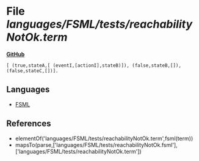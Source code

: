 # File _languages/FSML/tests/reachabilityNotOk.term_
**[GitHub](https://github.com/softlang/yas/blob/master/languages/FSML/tests/reachabilityNotOk.term)**
```
[ (true,stateA,[ (eventI,[actionI],stateB)]), (false,stateB,[]), (false,stateC,[])].
```

## Languages
* [FSML](../languages/FSML.md)

## References
* elementOf('languages/FSML/tests/reachabilityNotOk.term',fsml(term))
* mapsTo(parse,['languages/FSML/tests/reachabilityNotOk.fsml'],['languages/FSML/tests/reachabilityNotOk.term'])
